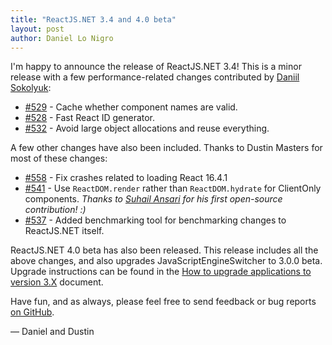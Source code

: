 ```yaml
---
title: "ReactJS.NET 3.4 and 4.0 beta"
layout: post
author: Daniel Lo Nigro
---
```


I'm happy to announce the release of ReactJS.NET 3.4! This is a minor release with a few performance-related changes contributed by [Daniil Sokolyuk](https://github.com/DaniilSokolyuk):
 - [#529](https://github.com/reactjs/React.NET/pull/529) - Cache whether component names are valid.
 - [#528](https://github.com/reactjs/React.NET/pull/528) - Fast React ID generator.
 - [#532](https://github.com/reactjs/React.NET/pull/532) - Avoid large object allocations and reuse everything.

A few other changes have also been included. Thanks to Dustin Masters for most of these changes:
 - [#558](https://github.com/reactjs/React.NET/pull/558) - Fix crashes related to loading React 16.4.1
 - [#541](https://github.com/reactjs/React.NET/pull/541) - Use `ReactDOM.render` rather than `ReactDOM.hydrate` for ClientOnly components. *Thanks to [Suhail Ansari](https://github.com/suhailnaw) for his first open-source contribution! :)*
 - [#537](https://github.com/reactjs/React.NET/pull/537) - Added benchmarking tool for benchmarking changes to ReactJS.NET itself.

ReactJS.NET 4.0 beta has also been released. This release includes all the above changes, and also upgrades JavaScriptEngineSwitcher to 3.0.0 beta. Upgrade instructions can be found in the [How to upgrade applications to version 3.X](https://github.com/Taritsyn/JavaScriptEngineSwitcher/wiki/How-to-upgrade-applications-to-version-3.X) document.


Have fun, and as always, please feel free to send feedback or bug reports
[on GitHub](https://github.com/reactjs/React.NET).

— Daniel and Dustin
